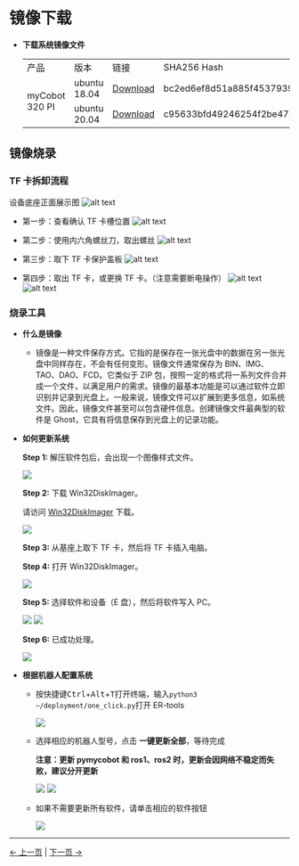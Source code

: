 # 镜像下载

- **下载系统镜像文件**

    <table>
    <tr>
        <td>产品</td>
        <td>版本</td>
        <td>链接</td>
        <td>SHA256 Hash</td>
    </tr>

    <tr>
        <td rowspan='2'>myCobot 320 PI</td>
        <td>ubuntu 18.04</td>
        <td><a href="https://download-elephantrobotics.oss-cn-shenzhen.aliyuncs.com/Product_software/iMage-ISO/myCobot-320/myCobot_320_ubuntu_V20220805-2.zip">Download</a></td>
        <td>bc2ed6ef8d51a885f45379392b71e35420638a427d5b4b3a3c9d1803d7e589eb</td>
    </tr>
    <tr>
        <td>ubuntu 20.04</td>
        <td><a href="https://download-elephantrobotics.oss-cn-shenzhen.aliyuncs.com/Product_software/iMage-ISO/myCobot-320/myCobot_320_ubuntu_V20221101_20.04Pi_aarch64-shrink.zip">Download</a></td>
        <td>c95633bfd49246254f2be4783c6a91a15212422219157962c93125092aff6b34</td>
    </tr>

    </table>

## 镜像烧录

### TF 卡拆卸流程

设备底座正面展示图
![alt text](../../resources/9-FilesDownload/TF/3.5.4-1.png)

- 第一步：查看确认 TF 卡槽位置
  ![alt text](../../resources/9-FilesDownload/TF/3.5.4-1.1.png)

- 第二步：使用内六角螺丝刀，取出螺丝
  ![alt text](../../resources/9-FilesDownload/TF/3.5.4-2.png)

- 第三步：取下 TF 卡保护盖板
  ![alt text](../../resources/9-FilesDownload/TF/3.5.4-3.png)

- 第四步：取出 TF 卡，或更换 TF 卡。（注意需要断电操作）
  ![alt text](../../resources/9-FilesDownload/TF/3.5.4-4.1.png)
  ![alt text](../../resources/9-FilesDownload/TF/3.5.4-4.2.png)

### 烧录工具

- **什么是镜像**

  - 镜像是一种文件保存方式。它指的是保存在一张光盘中的数据在另一张光盘中同样存在，不会有任何变形。镜像文件通常保存为 BIN、IMG、TAO、DAO、FCD。它类似于 ZIP 包，按照一定的格式将一系列文件合并成一个文件，以满足用户的需求。镜像的最基本功能是可以通过软件立即识别并记录到光盘上。一般来说，镜像文件可以扩展到更多信息，如系统文件。因此，镜像文件甚至可以包含硬件信息。创建镜像文件最典型的软件是 Ghost，它具有将信息保存到光盘上的记录功能。

- **如何更新系统**

  **Step 1:** 解压软件包后，会出现一个图像样式文件。

  <img src="../../resources/9-FilesDownload/19-mirroring/15.2-burning/1.jpg" >

  **Step 2:** 下载 Win32DiskImager。

  请访问 [Win32DiskImager](https://sourceforge.net/projects/win32diskimager/) 下载。

  <img src="../../resources/9-FilesDownload/19-mirroring/15.2-burning/2.png" >

  **Step 3:** 从基座上取下 TF 卡，然后将 TF 卡插入电脑。

  <!-- <img src="../../resources/9-FilesDownload/19-mirroring/15.2-burning/3.png" > -->

  **Step 4:** 打开 Win32DiskImager。

  <img src="../../resources/9-FilesDownload/19-mirroring/15.2-burning/4.png" >

  **Step 5:** 选择软件和设备（E 盘），然后将软件写入 PC。

  <img src="../../resources/9-FilesDownload/19-mirroring/15.2-burning/5.jpg" >

  <img src="../../resources/9-FilesDownload/19-mirroring/15.2-burning/6.jpg" >

  **Step 6:** 已成功处理。

  <img src="../../resources/9-FilesDownload/19-mirroring/15.2-burning/7.jpg" >

- **根据机器人配置系统**

  - 按快捷键<kbd>Ctrl</kbd>+<kbd>Alt</kbd>+<kbd>T</kbd>打开终端，输入`python3 ~/deployment/one_click.py`打开 ER-tools

    <img src="../../resources/9-FilesDownload/3.5-ubuntu-system/3.5.1/deploy-1.png">

  - 选择相应的机器人型号，点击 **一键更新全部**，等待完成

    **注意：更新 pymycobot 和 ros1、ros2 时，更新会因网络不稳定而失败，建议分开更新**

    <img src="../../resources/9-FilesDownload/3.5-ubuntu-system/3.5.1/deploy-2.png">

    <img src="../../resources/9-FilesDownload/3.5-ubuntu-system/3.5.1/deploy-3.png">

  - 如果不需要更新所有软件，请单击相应的软件按钮

    <img src="../../resources/9-FilesDownload/3.5-ubuntu-system/3.5.1/deploy-4.png">

---

[← 上一页](8.3_softwareSource.md) | [下一页 →](8.5_PublicityMaterial.md)
